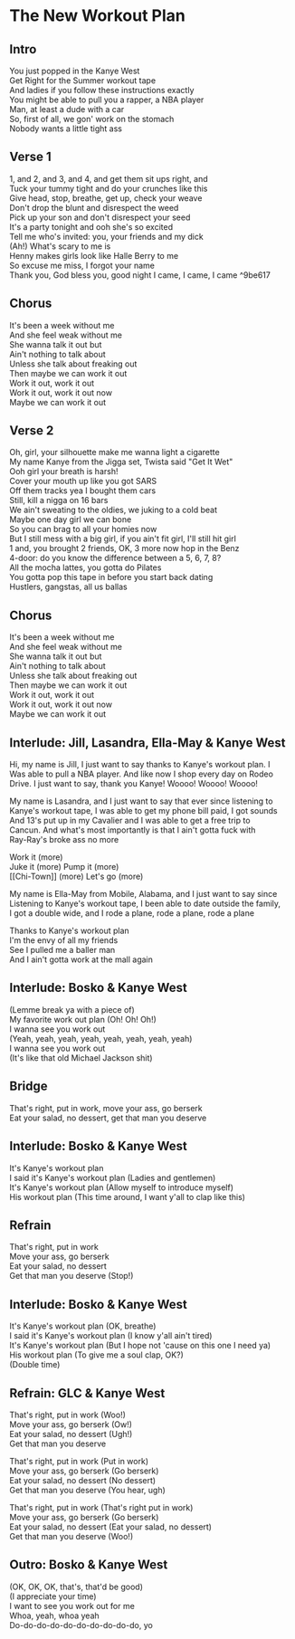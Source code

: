 # The New Workout Plan

## Intro

You just popped in the Kanye West  
Get Right for the Summer workout tape  
And ladies if you follow these instructions exactly  
You might be able to pull you a rapper, a NBA player  
Man, at least a dude with a car  
So, first of all, we gon' work on the stomach  
Nobody wants a little tight ass  

## Verse 1

1, and 2, and 3, and 4, and get them sit ups right, and  
Tuck your tummy tight and do your crunches like this  
Give head, stop, breathe, get up, check your weave  
Don't drop the blunt and disrespect the weed  
Pick up your son and don't disrespect your seed  
It's a party tonight and ooh she's so excited  
Tell me who's invited: you, your friends and my dick  
(Ah!) What's scary to me is  
Henny makes girls look like Halle Berry to me  
So excuse me miss, I forgot your name  
Thank you, God bless you, good night I came, I came, I came ^9be617

## Chorus

It's been a week without me  
And she feel weak without me  
She wanna talk it out but  
Ain't nothing to talk about  
Unless she talk about freaking out  
Then maybe we can work it out  
Work it out, work it out  
Work it out, work it out now  
Maybe we can work it out  

## Verse 2

Oh, girl, your silhouette make me wanna light a cigarette  
My name Kanye from the Jigga set, Twista said "Get It Wet"  
Ooh girl your breath is harsh!  
Cover your mouth up like you got SARS  
Off them tracks yea I bought them cars  
Still, kill a nigga on 16 bars  
We ain't sweating to the oldies, we juking to a cold beat  
Maybe one day girl we can bone  
So you can brag to all your homies now  
But I still mess with a big girl, if you ain't fit girl, I'll still hit girl  
1 and, you brought 2 friends, OK, 3 more now hop in the Benz  
4-door: do you know the difference between a 5, 6, 7, 8?  
All the mocha lattes, you gotta do Pilates  
You gotta pop this tape in before you start back dating  
Hustlers, gangstas, all us ballas  

## Chorus

It's been a week without me  
And she feel weak without me  
She wanna talk it out but  
Ain't nothing to talk about  
Unless she talk about freaking out  
Then maybe we can work it out  
Work it out, work it out  
Work it out, work it out now  
Maybe we can work it out  

## Interlude: Jill, Lasandra, Ella-May & Kanye West

Hi, my name is Jill, I just want to say thanks to Kanye's workout plan. I  
Was able to pull a NBA player. And like now I shop every day on Rodeo  
Drive. I just want to say, thank you Kanye! Woooo! Woooo! Woooo!  

My name is Lasandra, and I just want to say that ever since listening to  
Kanye's workout tape, I was able to get my phone bill paid, I got sounds  
And 13's put up in my Cavalier and I was able to get a free trip to  
Cancun. And what's most importantly is that I ain't gotta fuck with  
Ray-Ray's broke ass no more  

Work it (more)  
Juke it (more) Pump it (more)  
[[Chi-Town]] (more) Let's go (more)  

My name is Ella-May from Mobile, Alabama, and I just want to say since  
Listening to Kanye's workout tape, I been able to date outside the family,  
I got a double wide, and I rode a plane, rode a plane, rode a plane  

Thanks to Kanye's workout plan  
I'm the envy of all my friends  
See I pulled me a baller man  
And I ain't gotta work at the mall again  

## Interlude: Bosko & Kanye West

(Lemme break ya with a piece of)  
My favorite work out plan (Oh! Oh! Oh!)  
I wanna see you work out  
(Yeah, yeah, yeah, yeah, yeah, yeah, yeah, yeah)  
I wanna see you work out  
(It's like that old Michael Jackson shit)

## Bridge

That's right, put in work, move your ass, go berserk  
Eat your salad, no dessert, get that man you deserve  

## Interlude: Bosko & Kanye West

It's Kanye's workout plan  
I said it's Kanye's workout plan (Ladies and gentlemen)  
It's Kanye's workout plan (Allow myself to introduce myself)  
His workout plan (This time around, I want y'all to clap like this)  

## Refrain

That's right, put in work  
Move your ass, go berserk  
Eat your salad, no dessert  
Get that man you deserve (Stop!)  

## Interlude: Bosko & Kanye West

It's Kanye's workout plan (OK, breathe)  
I said it's Kanye's workout plan (I know y'all ain't tired)  
It's Kanye's workout plan (But I hope not 'cause on this one I need ya)  
His workout plan (To give me a soul clap, OK?)  
(Double time)

## Refrain: GLC & Kanye West

That's right, put in work (Woo!)  
Move your ass, go berserk (Ow!)  
Eat your salad, no dessert (Ugh!)  
Get that man you deserve  

That's right, put in work (Put in work)  
Move your ass, go berserk (Go berserk)  
Eat your salad, no dessert (No dessert)  
Get that man you deserve (You hear, ugh)  

That's right, put in work (That's right put in work)  
Move your ass, go berserk (Go berserk)  
Eat your salad, no dessert (Eat your salad, no dessert)  
Get that man you deserve (Woo!)  

## Outro: Bosko & Kanye West

(OK, OK, OK, that's, that'd be good)  
(I appreciate your time)  
I want to see you work out for me  
Whoa, yeah, whoa yeah  
Do-do-do-do-do-do-do-do-do-do, yo

